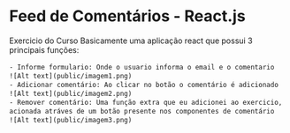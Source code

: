 # Feed de Comentários - React.js

Exercicio do Curso
Basicamente uma aplicação react que possui 3 principais funções:

    - Informe formulario: Onde o usuario informa o email e o comentario
    ![Alt text](public/imagem1.png)
    - Adicionar comentário: Ao clicar no botão o comentário é adicionado
    ![Alt text](public/imagem2.png)
    - Remover comentário: Uma função extra que eu adicionei ao exercicio, acionada atráves de um botão presente nos componentes de comentário
    ![Alt text](public/imagem3.png)
    